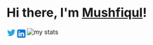 # Hi there, I'm <a href="https://mushfiqulislam.me">Mushfiqul</a>!

<img alt="my stats" src="https://github-readme-stats.vercel.app/api/top-langs/?username=mushfiqulIslam&langs_count=6&card_width=500&title_color=8E2828&bg_color=717166&text_color=bbb3ae&layout=compact" />

<a href="https://twitter.com/_mushfiqulIslam">
  <img align="left" alt="Mushfiqul Islam | Twitter" width="21px" src="https://raw.githubusercontent.com/mushfiqulIslam/mushfiqulIslam/main/twitter.svg" />
</a>
<a href="https://www.linkedin.com/in/mushfiqul-islam-chowdhury">
  <img align="left" alt="Mushfiqul Islam | LinkedIn" width="25px" src="https://raw.githubusercontent.com/mushfiqulIslam/mushfiqulIslam/main/linkedin.svg" />
</a>
<!-- ![Mushfiqul's GitHub stats](https://github-readme-stats.vercel.app/api?username=mushfiqulIslam&&count_private=true&theme=transparent&show_icons=true) -->
<!---
mushfiqulIslam/mushfiqulIslam is a ✨ special ✨ repository because its `README.md` (this file) appears on your GitHub profile.
You can click the Preview link to take a look at your changes.
--->
